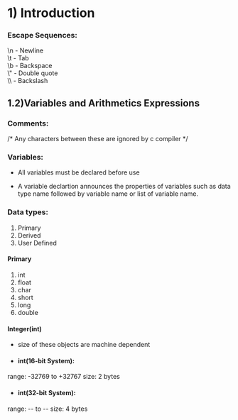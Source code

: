 # 1) Introduction

### Escape Sequences:

\n - Newline <br>
\t - Tab <br>
\b - Backspace <br>
\\" - Double quote <br>
\\\ - Backslash <br>

## 1.2)Variables and Arithmetics Expressions

### Comments:
/* Any characters between these are ignored by c compiler */

### Variables:

* All variables must be declared before use

* A variable declartion announces the properties of variables such as data type name followed by variable name or
list of variable name.

### Data types:
1) Primary
2) Derived
3) User Defined

#### Primary
1) int
2) float
3) char
4) short
5) long
6) double

#### Integer(int)
* size of these objects are machine dependent 

* #### int(16-bit System):
range: -32769 to +32767
size: 2 bytes

* #### int(32-bit System):
range: -- to -- 
size: 4 bytes









